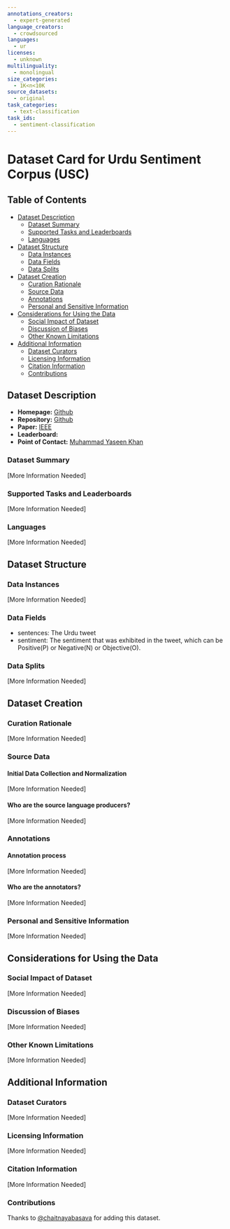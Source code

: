 ```yaml
---
annotations_creators:
  - expert-generated
language_creators:
  - crowdsourced
languages:
  - ur
licenses:
  - unknown
multilinguality:
  - monolingual
size_categories:
  - 1K<n<10K
source_datasets:
  - original
task_categories:
  - text-classification
task_ids:
  - sentiment-classification
---
```


# Dataset Card for Urdu Sentiment Corpus (USC)

## Table of Contents
- [Dataset Description](#dataset-description)
  - [Dataset Summary](#dataset-summary)
  - [Supported Tasks and Leaderboards](#supported-tasks-and-leaderboards)
  - [Languages](#languages)
- [Dataset Structure](#dataset-structure)
  - [Data Instances](#data-instances)
  - [Data Fields](#data-fields)
  - [Data Splits](#data-splits)
- [Dataset Creation](#dataset-creation)
  - [Curation Rationale](#curation-rationale)
  - [Source Data](#source-data)
  - [Annotations](#annotations)
  - [Personal and Sensitive Information](#personal-and-sensitive-information)
- [Considerations for Using the Data](#considerations-for-using-the-data)
  - [Social Impact of Dataset](#social-impact-of-dataset)
  - [Discussion of Biases](#discussion-of-biases)
  - [Other Known Limitations](#other-known-limitations)
- [Additional Information](#additional-information)
  - [Dataset Curators](#dataset-curators)
  - [Licensing Information](#licensing-information)
  - [Citation Information](#citation-information)
  - [Contributions](#contributions)

## Dataset Description

- **Homepage:** [Github](https://github.com/MuhammadYaseenKhan/Urdu-Sentiment-Corpus)
- **Repository:** [Github](https://github.com/MuhammadYaseenKhan/Urdu-Sentiment-Corpus)
- **Paper:** [IEEE](https://ieeexplore.ieee.org/abstract/document/9080043)
- **Leaderboard:**
- **Point of Contact:** [Muhammad Yaseen Khan](https://github.com/MuhammadYaseenKhan)

### Dataset Summary

[More Information Needed]

### Supported Tasks and Leaderboards

[More Information Needed]

### Languages

[More Information Needed]

## Dataset Structure

### Data Instances

[More Information Needed]

### Data Fields

- sentences: The Urdu tweet
- sentiment: The sentiment that was exhibited in the tweet, which can be Positive(P) or Negative(N) or Objective(O).

### Data Splits

[More Information Needed]

## Dataset Creation

### Curation Rationale

[More Information Needed]

### Source Data

#### Initial Data Collection and Normalization

[More Information Needed]

#### Who are the source language producers?

[More Information Needed]

### Annotations

#### Annotation process

[More Information Needed]

#### Who are the annotators?

[More Information Needed]

### Personal and Sensitive Information

[More Information Needed]

## Considerations for Using the Data

### Social Impact of Dataset

[More Information Needed]

### Discussion of Biases

[More Information Needed]

### Other Known Limitations

[More Information Needed]

## Additional Information

### Dataset Curators

[More Information Needed]

### Licensing Information

[More Information Needed]

### Citation Information

[More Information Needed]

### Contributions

Thanks to [@chaitnayabasava](https://github.com/chaitnayabasava) for adding this dataset.